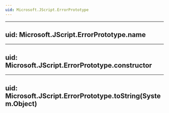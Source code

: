 ```yaml
---
uid: Microsoft.JScript.ErrorPrototype
---
```


---
uid: Microsoft.JScript.ErrorPrototype.name
---

---
uid: Microsoft.JScript.ErrorPrototype.constructor
---

---
uid: Microsoft.JScript.ErrorPrototype.toString(System.Object)
---
